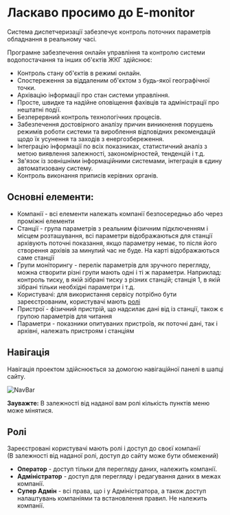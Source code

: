 # Ласкаво просимо до E-monitor
Система диспетчеризації забезпечує контроль поточних параметрів обладнання в реальному часі.

Програмне забезпечення онлайн управління та контролю системи водопостачання та інших об'єктів ЖКГ здійснює:

* Контроль стану об'єктів в режимі онлайн.
* Спостереження за віддаленим об'єктом з будь-якої географічної точки.
* Архівацію інформації про стан системи управління.
* Просте, швидке та надійне оповіщення фахівців та адміністрації про нештатні події.
* Безперервний контроль технологічних процесів.
* Забезпечення достовірного аналізу причин виникнення порушень режимів роботи системи та вироблення відповідних рекомендацій щодо їх усунення та заходів з енергозбереження.
* Інтеграцію інформації по всіх показниках, статистичний аналіз з метою виявлення залежності, закономірностей, тенденцій і т.д.
* Зв'язок із зовнішніми інформаційними системами, інтеграція в єдину автоматизовану систему.
* Контроль виконання приписів керівних органів.

## Основні елементи:

* Компанії - всі елементи належать компанії безпосередньо або через проміжні елементи
* Станції - група параметрів з реальним фізичним підключенням і місцем розташування, всі параметри відображаються для станції архівують поточні показання, якщо параметру немає, то після його створення архівів за минулий час не буде. На карті відображаються саме станції
* Групи моніторингу - перелік параметрів для зручного перегляду, можна створити різні групи мають одні і ті ж параметри. Наприклад: контроль тиску, в якій зібрані тиску з різних станцій; станція 1, в якій зібрані тільки необхідні параметри і т.д.
* Користувачі: для використання сервісу потрібно бути зареєстрованим, користувачі мають [ролі](/#_1) 
* Пристрої - фізичний пристрій, що надсилає дані від із станції, також є групою параметрів для читання
* Параметри - показники опитуваних пристроїв, як поточні дані, так і архівні, належать пристроям і станціям

## Навігація
Навігація проектом здійснюється за домогою навігаційної панелі в шапці сайту.

![NavBar](/img/introduction/navbar.png)

**Зауважте:** В залежності від наданої вам ролі кількість пунктів меню може мінятися.

## Ролі

Зареєстровані користувачі мають ролі і доступ до своєї компанії  
(В залежності від наданої ролі, доступ до сайту може бути обмежений)

* **Оператор** - доступ тільки для перегляду даних, належить компанії.
* **Адміністратор** - доступ для перегляду і редагування даних в межах компанії.
* **Супер Адмін** - всі права, що і у Адміністратора, а також доступ налаштувань компаніями та встановлення правил. Не належить компанії.